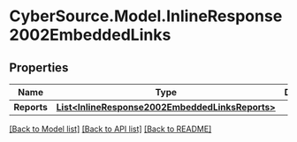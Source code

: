 # CyberSource.Model.InlineResponse2002EmbeddedLinks
## Properties

Name | Type | Description | Notes
------------ | ------------- | ------------- | -------------
**Reports** | [**List&lt;InlineResponse2002EmbeddedLinksReports&gt;**](InlineResponse2002EmbeddedLinksReports.md) |  | [optional] 

[[Back to Model list]](../README.md#documentation-for-models) [[Back to API list]](../README.md#documentation-for-api-endpoints) [[Back to README]](../README.md)

